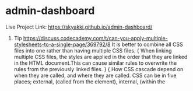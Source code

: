 # admin-dashboard
Live Project Link:
https://skyakki.github.io/admin-dashboard/


1. Tip
https://discuss.codecademy.com/t/can-you-apply-multiple-stylesheets-to-a-single-page/369792/8
It is better to combine all CSS files into one rather than having multiple CSS files.
{
    When linking multiple CSS files, the styles are applied in the order that they are linked in the HTML document.This can cause similar rules to overwrite the rules from the previously linked files.
}
{
    How CSS cascade depend on when they are called, and where they are called. CSS can be in five places; external, (called from the <link> element), internal, (within the <style> element), in-line, (within the actual content), render agent, (declared by ones browser, such as Firefox or Chrome), or user defined, (created by the end user).

    The first style to cascade, is the user agent. In the absence of any other style-sheet, the user agent defines how things will appear.

    Second will be internal & external style-sheets. They will override the user agent, (and each other). The order of cascade, will be the order of appearance in the <head> element, the last one having final override.

    Third will be inline styles.

    Finally, whatever CSS the end-user has decided is best for themselves, (usually because of accessibility concerns), will override all that came before.
}


2. Question
Which is a better practice, using <img> in list item for icons or giving a class to list item and and change list-style-image in the CSS?


3. Learnings
Generally we want to avoid setting background-size property with the background shorthand.
But if needed we use it after setting position in shorthand starting with a '/' symbol.
